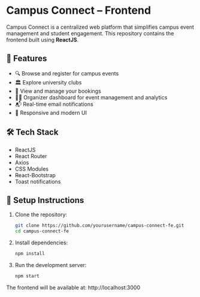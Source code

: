 # Campus Connect – Frontend

Campus Connect is a centralized web platform that simplifies campus event management and student engagement. This repository contains the frontend built using **ReactJS**.

## 🚀 Features

- 🔍 Browse and register for campus events
- 🏛️ Explore university clubs
- 📅 View and manage your bookings
- 🧑‍💼 Organizer dashboard for event management and analytics
- 📬 Real-time email notifications
- 🎨 Responsive and modern UI

## 🛠️ Tech Stack

- ReactJS
- React Router
- Axios
- CSS Modules
- React-Bootstrap
- Toast notifications

## 🔧 Setup Instructions

1. Clone the repository:
   ```bash
   git clone https://github.com/yourusername/campus-connect-fe.git
   cd campus-connect-fe
2. Install dependencies:
   ```bash
   npm install
3. Run the development server:
   ```bash
   npm start
The frontend will be available at: http://localhost:3000


